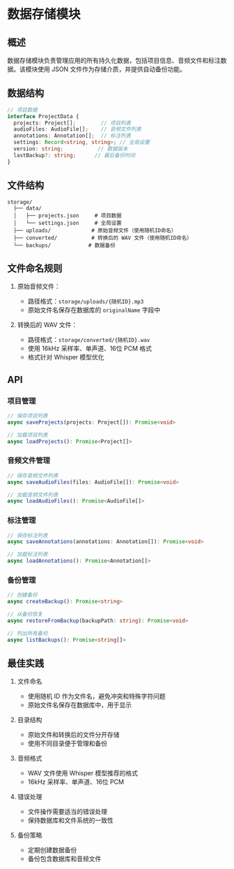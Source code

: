 # 数据存储模块

## 概述

数据存储模块负责管理应用的所有持久化数据，包括项目信息、音频文件和标注数据。该模块使用 JSON 文件作为存储介质，并提供自动备份功能。

## 数据结构

```typescript
// 项目数据
interface ProjectData {
  projects: Project[];        // 项目列表
  audioFiles: AudioFile[];    // 音频文件列表
  annotations: Annotation[];  // 标注列表
  settings: Record<string, string>; // 全局设置
  version: string;           // 数据版本
  lastBackup?: string;      // 最后备份时间
}
```

## 文件结构

```
storage/
  ├── data/
  │   ├── projects.json     # 项目数据
  │   └── settings.json     # 全局设置
  ├── uploads/             # 原始音频文件（使用随机ID命名）
  ├── converted/           # 转换后的 WAV 文件（使用随机ID命名）
  └── backups/            # 数据备份
```

## 文件命名规则

1. 原始音频文件：
   - 路径格式：`storage/uploads/{随机ID}.mp3`
   - 原始文件名保存在数据库的 `originalName` 字段中

2. 转换后的 WAV 文件：
   - 路径格式：`storage/converted/{随机ID}.wav`
   - 使用 16kHz 采样率、单声道、16位 PCM 格式
   - 格式针对 Whisper 模型优化

## API

### 项目管理

```typescript
// 保存项目列表
async saveProjects(projects: Project[]): Promise<void>

// 加载项目列表
async loadProjects(): Promise<Project[]>
```

### 音频文件管理

```typescript
// 保存音频文件列表
async saveAudioFiles(files: AudioFile[]): Promise<void>

// 加载音频文件列表
async loadAudioFiles(): Promise<AudioFile[]>
```

### 标注管理

```typescript
// 保存标注列表
async saveAnnotations(annotations: Annotation[]): Promise<void>

// 加载标注列表
async loadAnnotations(): Promise<Annotation[]>
```

### 备份管理

```typescript
// 创建备份
async createBackup(): Promise<string>

// 从备份恢复
async restoreFromBackup(backupPath: string): Promise<void>

// 列出所有备份
async listBackups(): Promise<string[]>
```

## 最佳实践

1. 文件命名
   - 使用随机 ID 作为文件名，避免冲突和特殊字符问题
   - 原始文件名保存在数据库中，用于显示

2. 目录结构
   - 原始文件和转换后的文件分开存储
   - 使用不同目录便于管理和备份

3. 音频格式
   - WAV 文件使用 Whisper 模型推荐的格式
   - 16kHz 采样率、单声道、16位 PCM

4. 错误处理
   - 文件操作需要适当的错误处理
   - 保持数据库和文件系统的一致性

5. 备份策略
   - 定期创建数据备份
   - 备份包含数据库和音频文件 